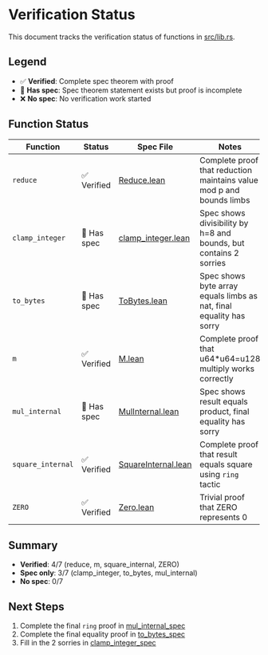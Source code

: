 # Verification Status

This document tracks the verification status of functions in [src/lib.rs](src/lib.rs).

## Legend

- ✅ **Verified**: Complete spec theorem with proof
- 📝 **Has spec**: Spec theorem statement exists but proof is incomplete
- ❌ **No spec**: No verification work started

## Function Status

| Function          | Status      | Spec File                                                       | Notes                                                                |
| ----------------- | ----------- | --------------------------------------------------------------- | -------------------------------------------------------------------- |
| `reduce`          | ✅ Verified | [Reduce.lean](verify/Verify/Proofs/Reduce.lean)                 | Complete proof that reduction maintains value mod p and bounds limbs |
| `clamp_integer`   | 📝 Has spec | [clamp_integer.lean](verify/Verify/Proofs/clamp_integer.lean)   | Spec shows divisibility by h=8 and bounds, but contains 2 sorries    |
| `to_bytes`        | 📝 Has spec | [ToBytes.lean](verify/Verify/Proofs/ToBytes.lean)               | Spec shows byte array equals limbs as nat, final equality has sorry  |
| `m`               | ✅ Verified | [M.lean](verify/Verify/Proofs/M.lean)                           | Complete proof that u64\*u64=u128 multiply works correctly           |
| `mul_internal`    | 📝 Has spec | [MulInternal.lean](verify/Verify/Proofs/MulInternal.lean)       | Spec shows result equals product, final equality has sorry           |
| `square_internal` | ✅ Verified | [SquareInternal.lean](verify/Verify/Proofs/SquareInternal.lean) | Complete proof that result equals square using `ring` tactic         |
| `ZERO`            | ✅ Verified | [Zero.lean](verify/Verify/Proofs/Zero.lean)                     | Trivial proof that ZERO represents 0                                 |

## Summary

- **Verified**: 4/7 (reduce, m, square_internal, ZERO)
- **Spec only**: 3/7 (clamp_integer, to_bytes, mul_internal)
- **No spec**: 0/7

## Next Steps

1. Complete the final `ring` proof in [mul_internal_spec](verify/Verify/Proofs/MulInternal.lean:131)
2. Complete the final equality proof in [to_bytes_spec](verify/Verify/Proofs/ToBytes.lean:39)
3. Fill in the 2 sorries in [clamp_integer_spec](verify/Verify/Proofs/clamp_integer.lean:70-73)
